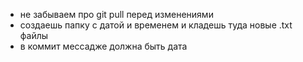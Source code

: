 - не забываем про git pull перед изменениями
- создаешь папку с датой и временем и кладешь туда новые .txt файлы
- в коммит мессадже должна быть дата
